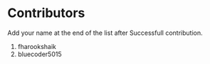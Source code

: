 # Contributors

  Add your name at the end of the list after Successfull contribution.

  1. fharookshaik
  2. bluecoder5015
